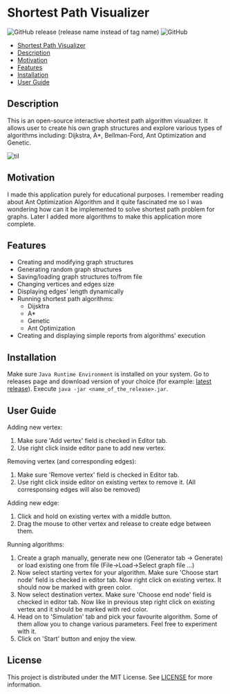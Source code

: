 # Shortest Path Visualizer
![GitHub release (release name instead of tag name)](https://img.shields.io/github/v/release/Mich519/shortest-path?color=4d908e&include_prereleases&style=flat-square)
![GitHub](https://img.shields.io/github/license/Mich519/shortest-path?color=%23235789&style=flat-square)
  - [Shortest Path Visualizer](#shortest-path-visualizer)
  - [Description](#description)
  - [Motivation](#motivation)
  - [Features](#features)
  - [Installation](#installation)
  - [User Guide](#user-guide)
## Description

This is an open-source interactive shortest path algorithm visualizer. It allows user to create his own graph structures and explore various types of algorithms including: Dijkstra, A*, Bellman-Ford, Ant Optimization and Genetic.

![til](./src/main/resources/org/example/readme/app.gif)

## Motivation

I made this application purely for educational purposes. I remember reading about Ant Optimization Algorithm and it quite fascinated me so I was wondering how can it be implemented to solve shortest path problem for graphs. Later I added more algorithms to make this application more complete.

## Features
  * Creating and modifying graph structures
  * Generating random graph structures 
  * Saving/loading graph structures to/from file 
  * Changing vertices and edges size 
  * Displaying edges' length dynamically 
  * Running shortest path algorithms:
    * Dijsktra
    * A*
    * Genetic
    * Ant Optimization
  * Creating and displaying simple reports from algorithms' execution
## Installation 

Make sure `Java Runtime Environment` is installed on your system.
Go to releases page and download version of your choice (for example: [latest release](https://github.com/Mich519/shortest-path/releases/latest)). 
Execute `java -jar <name_of_the_release>.jar`.

## User Guide

  Adding new vertex: 
  <ol>
    <li>Make sure 'Add vertex' field is checked in Editor tab. </li>
    <li> Use right click inside editor pane to add new vertex. </li>
  </ol>

  Removing vertex (and corresponding edges):
  <ol>
    <li> Make sure 'Remove vertex' field is checked in Editor tab. </li>
    <li> Use right click inside editor on existing vertex to remove it. (All corresponsing edges will also be removed) </li>
  </ol>

  Adding new edge:
  <ol>
    <li> Click and hold on existing vertex with a middle button. </li>
    <li> Drag the mouse to other vertex and release to create edge between them. </li>
  </ol>

  Running algorithms:
  <ol>
    <li>Create a graph manually, generate new one (Generator tab -> Generate) or load existing one from file (File->Load->Select graph file ...) </li>
    <li> Now select starting vertex for your algorithm. Make sure 'Choose start node' field is checked in editor tab. Now right click on existing vertex. It should now be marked with green color. </li>
    <li> Now select destination vertex. Make sure 'Choose end node' field is checked in editor tab. Now like in previous step right click on existing vertex and it should be marked with red color. </li>
    <li> Head on to 'Simulation' tab and pick your favourite algorithm. Some of them allow you to change various parameters. Feel free to experiment with it. </li>
    <li> Click on 'Start' button and enjoy the view. </li>
  </ol>

## License

This project is distributed under the MIT License. See [LICENSE](https://github.com/Mich519/shortest-path/blob/master/LICENSE) for more information.